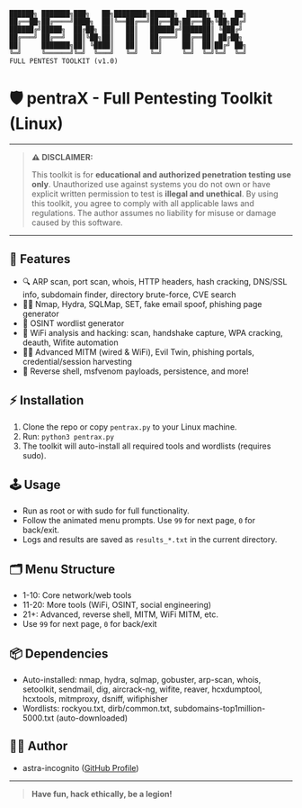 ```
██████╗ ███████╗███╗   ██╗████████╗██████╗  █████╗ ██╗  ██╗
██╔══██╗██╔════╝████╗  ██║╚══██╔══╝██╔══██╗██╔══██╗╚██╗██╔╝
██████╔╝█████╗  ██╔██╗ ██║   ██║   ██████╔╝███████║ ╚███╔╝ 
██╔═══╝ ██╔══╝  ██║╚██╗██║   ██║   ██╔═══╝ ██╔══██║ ██╔██╗ 
██║     ███████╗██║ ╚████║   ██║   ██║     ██║  ██║██╔╝ ██╗
╚═╝     ╚══════╝╚═╝  ╚═══╝   ╚═╝   ╚═╝     ╚═╝  ╚═╝╚═╝  ╚═╝
FULL PENTEST TOOLKIT (v1.0)
```

# 🛡️ pentraX - Full Pentesting Toolkit (Linux)

---

> **⚠️ DISCLAIMER:**
> 
> This toolkit is for **educational and authorized penetration testing use only**.
> Unauthorized use against systems you do not own or have explicit written permission to test is **illegal and unethical**.
> By using this toolkit, you agree to comply with all applicable laws and regulations.
> The author assumes no liability for misuse or damage caused by this software.

---

## 🚀 Features
- 🔍 ARP scan, port scan, whois, HTTP headers, hash cracking, DNS/SSL info, subdomain finder, directory brute-force, CVE search
- 🕵️‍♂️ Nmap, Hydra, SQLMap, SET, fake email spoof, phishing page generator
- 🧠 OSINT wordlist generator
- 📡 WiFi analysis and hacking: scan, handshake capture, WPA cracking, deauth, Wifite automation
- 🦹‍♂️ Advanced MITM (wired & WiFi), Evil Twin, phishing portals, credential/session harvesting
- 🐍 Reverse shell, msfvenom payloads, persistence, and more!

## ⚡ Installation
1. Clone the repo or copy `pentrax.py` to your Linux machine.
2. Run: `python3 pentrax.py`
3. The toolkit will auto-install all required tools and wordlists (requires sudo).

## 🕹️ Usage
- Run as root or with sudo for full functionality.
- Follow the animated menu prompts. Use `99` for next page, `0` for back/exit.
- Logs and results are saved as `results_*.txt` in the current directory.

## 🗂️ Menu Structure
- 1-10: Core network/web tools
- 11-20: More tools (WiFi, OSINT, social engineering)
- 21+: Advanced, reverse shell, MITM, WiFi MITM, etc.
- Use `99` for next page, `0` for back/exit

## 📦 Dependencies
- Auto-installed: nmap, hydra, sqlmap, gobuster, arp-scan, whois, setoolkit, sendmail, dig, aircrack-ng, wifite, reaver, hcxdumptool, hcxtools, mitmproxy, dsniff, wifiphisher
- Wordlists: rockyou.txt, dirb/common.txt, subdomains-top1million-5000.txt (auto-downloaded)

## 👨‍💻 Author
- astra-incognito ([GitHub Profile](https://github.com/astra-incognito/))

---

> **Have fun, hack ethically, be a legion!** 
